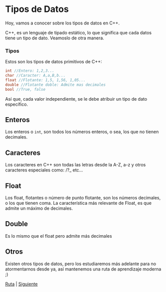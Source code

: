 # Tipos de Datos
Hoy, vamos a conocer sobre los tipos de datos en C++.

C++, es un lenguaje de tipado estático, lo que significa que cada datos tiene un tipo de dato. Veamoslo de otra manera.

### Tipos
Estos son los tipos de datos primitivos de C++:
```cpp
int //Entero: 1,2,3...
char //Caracter: A,a,B,b...
float //Flotante: 1,5, 1,56, 1,05...
double //Flotante doble: Admite mas decimales
bool //True, false
```
Así que, cada valor independiente, se le debe atribuir un tipo de dato específico.

## Enteros
Los enteros o `int`, son todos los números enteros, o sea, los que no tienen decimales.

## Caracteres
Los caracteres en C++ son todas las letras desde la A-Z, a-z y otros caracteres especiales como: /\?_ etc...

## Float
Los float, flotantes o número de punto flotante, son los números decimales, o los que tienen coma. La característica más relevante de Float, es que admite un máximo de decimales.

## Double
Es lo mismo que el float pero admite más decimales

## Otros
Existen otros tipos de datos, pero los estudiaremos más adelante para no atormentarnos desde ya, así mantenemos una ruta de aprendizaje moderna ;)

[Ruta](https://astrodev07.github.io/Ruta.html) | [Siguiente](/Variables.html)
